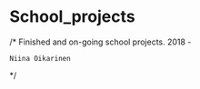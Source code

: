 # School_projects

/*  Finished and on-going school projects.
    2018 -
    
    Niina Oikarinen
 */
